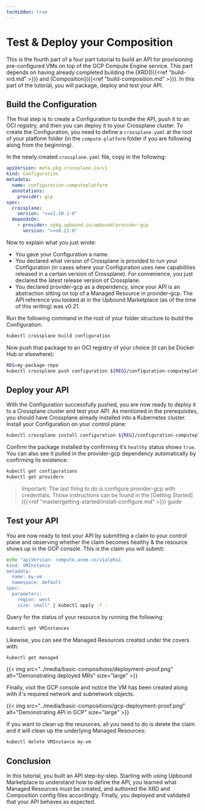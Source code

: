 ```yaml
---
tocHidden: true
---
```


# Test & Deploy your Composition

This is the fourth part of a four part tutorial to build an API for provisioning pre-configured VMs on top of the GCP Compute Engine service. This part depends on having already completed building the [XRD]({{<ref "build-xrd.md" >}}) and [Composition]({{<ref "build-composition.md" >}}). In this part of the tutorial, you will package, deploy and test your API.

## Build the Configuration

The final step is to create a Configuration to bundle the API, push it to an OCI registry, and then you can deploy it to your Crossplane cluster. To create the Configuration, you need to define a `crossplane.yaml` at the root of your platform folder (in the `compute-platform` folder if you are following along from the beginning).

In the newly created `crossplane.yaml` file, copy in the following:

```yaml
apiVersion: meta.pkg.crossplane.io/v1
kind: Configuration
metadata:
  name: configuration-computeplatform
  annotations:
    provider: gcp
spec:
  crossplane:
    version: ">=v1.10.1-0"
  dependsOn:
    - provider: xpkg.upbound.io/upbound/provider-gcp
      version: ">=v0.21.0"
```

Now to explain what you just wrote:

* You gave your Configuration a name.
* You declared what version of Crossplane is provided to run your Configuration (in cases where your Configuration uses new capabilities released in a certain version of Crossplane). For convenience, you just declared the latest release version of Crossplane.
* You declared provider-gcp as a dependency, since your API is an abstraction sitting on top of a Managed Resource in provider-gcp. The API reference you looked at in the Upbound Marketplace (as of the time of this writing) was v0.21.

Run the following command in the root of your folder structure to build the Configuration:

```bash
kubectl crossplane build configuration
```

Now push that package to an OCI registry of your choice (it can be Docker Hub or elsewhere):

```bash
REG=my-package-repo
kubectl crossplane push configuration ${REG}/configuration-computeplatform:v0.0.1
```

## Deploy your API

With the Configuration successfully pushed, you are now ready to deploy it to a Crossplane cluster and test your API. As mentioned in the prerequisites, you should have Crossplane already installed into a Kubernetes cluster. Install your Configuration on your control plane:

```bash
kubectl crossplane install configuration ${REG}/configuration-computeplatform:v0.0.1
```

Confirm the package installed by confirming it’s `healthy` status shows `true`. You can also see it pulled in the provider-gcp dependency automatically by confirming its existence:

```bash
kubectl get configurations
kubectl get providers
```

>Important: The last thing to do is configure provider-gcp with credentials. Those instructions can be found in the [Getting Started]({{<ref "master/getting-started/install-configure.md" >}}) guide

## Test your API

You are now ready to test your API by submitting a claim to your control plane and observing whether the claim becomes healthy & the resource shows up in the GCP console. This is the claim you will submit:

```bash
echo "apiVersion: compute.acme.co/v1alpha1
kind: VMInstance
metadata:
  name: my-vm
  namespace: default
spec:
  parameters:
    region: west
    size: small" | kubectl apply -f -
```

Query for the status of your resource by running the following:

```bash
kubectl get VMInstances
```

Likewise, you can see the Managed Resources created under the covers with:

```bash
kubectl get managed
```

{{< img src="../media/basic-compositions/deployment-proof.png" alt="Demonstrating deployed MRs" size="large" >}}

Finally, visit the GCP console and notice the VM has been created along with it's required network and subnetwork objects.

{{< img src="../media/basic-compositions/gcp-deployment-proof.png" alt="Demonstrating API in GCP" size="large" >}}

If you want to clean up the resources, all you need to do is delete the claim and it will clean up the underlying Managed Resources:

```bash
kubectl delete VMInstance my-vm
```

## Conclusion

In this tutorial, you built an API step-by-step. Starting with using Upbound Marketplace to understand how to define the API, you learned what Managed Resources must be created, and authored the XRD and Composition config files accordingly. Finally, you deployed and validated that your API behaves as expected.
